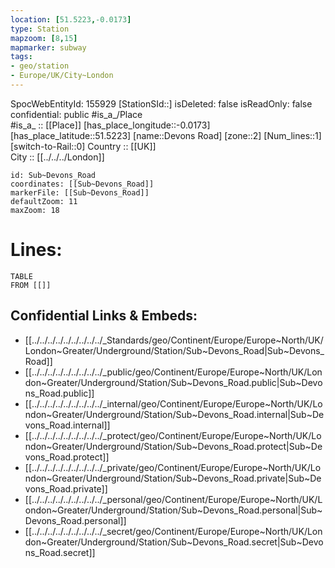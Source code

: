 ```yaml
---
location: [51.5223,-0.0173] 
type: Station 
mapzoom: [8,15] 
mapmarker: subway 
tags:
- geo/station
- Europe/UK/City~London
---
```

SpocWebEntityId: 155929
[StationSId::] 
isDeleted: false
isReadOnly: false
confidential: public
#is_a_/Place  
#is_a_ :: [[Place]] 
[has_place_longitude::-0.0173] 
[has_place_latitude::51.5223] 
[name::Devons Road] 
[zone::2] 
[Num_lines::1] 
[switch-to-Rail::0] 
Country :: [[UK]]  
City :: [[../../../London]]  


```leaflet
id: Sub~Devons_Road
coordinates: [[Sub~Devons_Road]] 
markerFile: [[Sub~Devons_Road]] 
defaultZoom: 11 
maxZoom: 18
```


# Lines: 
```dataview
TABLE 
FROM [[]] 
```

## Confidential Links & Embeds: 
- [[../../../../../../../../../_Standards/geo/Continent/Europe/Europe~North/UK/London~Greater/Underground/Station/Sub~Devons_Road|Sub~Devons_Road]] 
- [[../../../../../../../../../_public/geo/Continent/Europe/Europe~North/UK/London~Greater/Underground/Station/Sub~Devons_Road.public|Sub~Devons_Road.public]] 
- [[../../../../../../../../../_internal/geo/Continent/Europe/Europe~North/UK/London~Greater/Underground/Station/Sub~Devons_Road.internal|Sub~Devons_Road.internal]] 
- [[../../../../../../../../../_protect/geo/Continent/Europe/Europe~North/UK/London~Greater/Underground/Station/Sub~Devons_Road.protect|Sub~Devons_Road.protect]] 
- [[../../../../../../../../../_private/geo/Continent/Europe/Europe~North/UK/London~Greater/Underground/Station/Sub~Devons_Road.private|Sub~Devons_Road.private]] 
- [[../../../../../../../../../_personal/geo/Continent/Europe/Europe~North/UK/London~Greater/Underground/Station/Sub~Devons_Road.personal|Sub~Devons_Road.personal]] 
- [[../../../../../../../../../_secret/geo/Continent/Europe/Europe~North/UK/London~Greater/Underground/Station/Sub~Devons_Road.secret|Sub~Devons_Road.secret]] 
